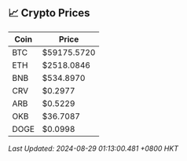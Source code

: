 ## 📈 Crypto Prices

| Coin | Price |
| ---- | ----- |
| BTC | $59175.5720 |
| ETH | $2518.0846 |
| BNB | $534.8970 |
| CRV | $0.2977 |
| ARB | $0.5229 |
| OKB | $36.7087 |
| DOGE | $0.0998 |

_Last Updated: 2024-08-29 01:13:00.481 +0800 HKT_